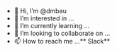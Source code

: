 - 👋 Hi, I’m @dmbau
- 👀 I’m interested in ...
- 🌱 I’m currently learning ...
- 💞️ I’m looking to collaborate on ... 
- 📫 How to reach me ...** Slack**

<!---
dmbau/dmbau is a ✨ special ✨ repository because its `README.md` (this file) appears on your GitHub profile.
You can click the Preview link to take a look at your changes.
--->
